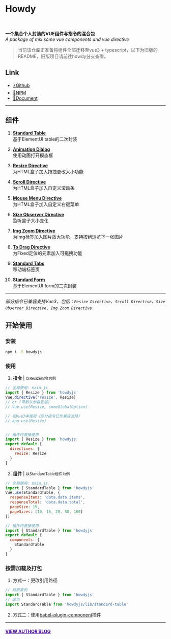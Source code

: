 # Howdy
<br>

**一个集合个人封装的VUE组件与指令的混合包**  
*A package of mix some vue components and vue directive* 

> 当前该仓库正准备将组件全部迁移至vue3 + typescript，以下为旧版的README，旧版项目请前往howdy分支查看。

## Link
+ <a href="https://github.com/leon-kfd/howdyjs" target="_blank">⚡Github</a>
+ <a href="https://www.npmjs.com/package/howdyjs" target="_blank">💾NPM</a>
+ <a href="https://kongfandong.cn/howdy" target="_blank">📖Document</a>

---

## 组件
1. **[Standard Table](https://kongfandong.cn/howdy/standard-table)**  
基于ElementUI table的二次封装

2. **[Animation Dialog](https://kongfandong.cn/howdy/animation-dialog)**  
使用动画打开模态框

3. **[Resize Directive](https://kongfandong.cn/howdy/resize)**  
为HTML盒子加入拖拽更改大小功能

4. **[Scroll Directive](https://kongfandong.cn/howdy/scroll-directive)**  
为HTML盒子加入自定义滚动条

5. **[Mouse Menu Directive](https://kongfandong.cn/howdy/mouse-menu-directive)**  
为HTML盒子加入自定义右键菜单

6. **[Size Observer Directive](https://kongfandong.cn/howdy/size-observer-directive)**  
监听盒子大小变化

7. **[Img Zoom Directive](https://kongfandong.cn/howdy/img-zoom-directive)**  
为Img标签加入图片放大功能，支持按组浏览下一张图片

8. **[To Drag Directive](https://kongfandong.cn/howdy/to-drag-directive)**  
为Fixed定位的元素加入可拖拽功能

9. **[Standard Tabs](https://kongfandong.cn/howdy/standard-tabs)**  
移动端标签页

10. **[Standard Form](https://kongfandong.cn/howdy/standard-form)**  
基于ElementUI form的二次封装
---

*部分指令已兼容支持Vue3，包括：`Resize Directive`、`Scroll Directive`、`Size Observer Directive`、`Img Zoom Directive`*


## 开始使用

### 安装
```cmd
npm i -S howdyjs
```

### 使用
1. **指令** | <small>以Resize指令为例</small>

```js
// 全局使用: main.js
import { Resize } from 'howdyjs'
Vue.directive('resize', Resize)
// or (带默认参数安装)
// Vue.use(Resize, someGlobalOption)

// 在Vue3中使用（部分指令已作兼容支持）
// app.use(Resize)


// 组件内直接使用
import { Resize } from 'howdyjs'
export default {
  directives: {
    resize: Resize
  }
}
```  

2. **组件** | <small>以StandardTable组件为例</small>

```js
// 全局使用: main.js
import { StandardTable } from 'howdyjs'
Vue.use(StandardTable, {
  responseItems: 'data.data.items',
  responseTotal: 'data.data.total',
  pageSize: 15,
  pageSizes: [10, 15, 20, 50, 100]
})

// 组件内直接使用
import { StandardTable } from 'howdyjs'
export default {
  components: {
    StandardTable
  }
}
```

### 按需加载及打包
1. 方式一：更改引用路径

```js
// 将原来的
import { StandardTable } from 'howdyjs'
// 改为
import StandardTable from 'howdyjs/lib/standard-table'
```

2. 方式二：使用<a href="https://www.npmjs.com/package/babel-plugin-component" target="_blank">babel-plugin-component</a>插件

---


#### <a href="https://www.kongfandong.cn" target="_blank" style="color: rgb(75, 9, 150)">VIEW AUTHOR BLOG</a>
